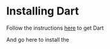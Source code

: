 # Installing Dart

Follow the instructions [here](https://dart.dev/get-dart) to get Dart

And go here to install the 

